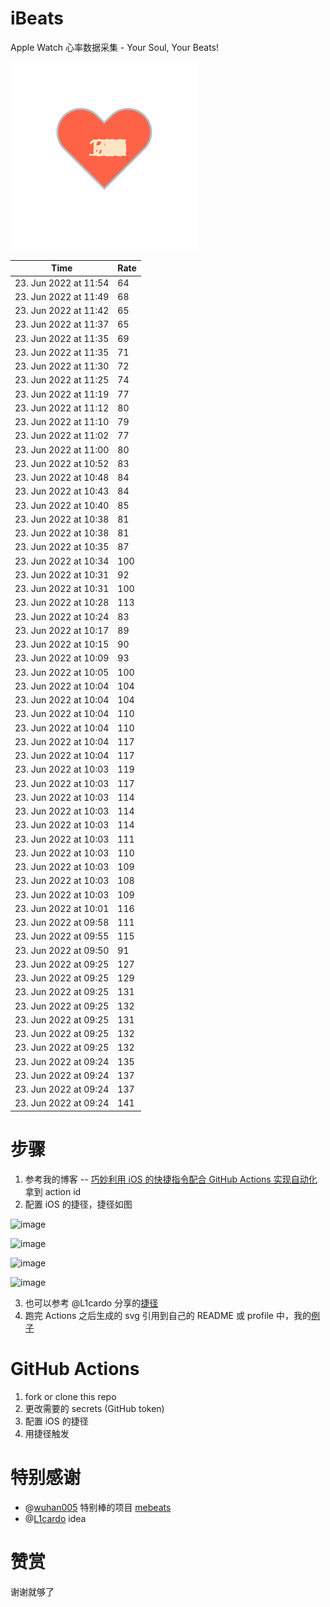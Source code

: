 # iBeats
Apple Watch 心率数据采集 - Your Soul, Your Beats!

![](./files/heart.svg)

<!--START_SECTION:my_heart_rate-->
| Time | Rate | 
 | ---- | ---- | 
| 23. Jun 2022 at 11:54 | 64 |
| 23. Jun 2022 at 11:49 | 68 |
| 23. Jun 2022 at 11:42 | 65 |
| 23. Jun 2022 at 11:37 | 65 |
| 23. Jun 2022 at 11:35 | 69 |
| 23. Jun 2022 at 11:35 | 71 |
| 23. Jun 2022 at 11:30 | 72 |
| 23. Jun 2022 at 11:25 | 74 |
| 23. Jun 2022 at 11:19 | 77 |
| 23. Jun 2022 at 11:12 | 80 |
| 23. Jun 2022 at 11:10 | 79 |
| 23. Jun 2022 at 11:02 | 77 |
| 23. Jun 2022 at 11:00 | 80 |
| 23. Jun 2022 at 10:52 | 83 |
| 23. Jun 2022 at 10:48 | 84 |
| 23. Jun 2022 at 10:43 | 84 |
| 23. Jun 2022 at 10:40 | 85 |
| 23. Jun 2022 at 10:38 | 81 |
| 23. Jun 2022 at 10:38 | 81 |
| 23. Jun 2022 at 10:35 | 87 |
| 23. Jun 2022 at 10:34 | 100 |
| 23. Jun 2022 at 10:31 | 92 |
| 23. Jun 2022 at 10:31 | 100 |
| 23. Jun 2022 at 10:28 | 113 |
| 23. Jun 2022 at 10:24 | 83 |
| 23. Jun 2022 at 10:17 | 89 |
| 23. Jun 2022 at 10:15 | 90 |
| 23. Jun 2022 at 10:09 | 93 |
| 23. Jun 2022 at 10:05 | 100 |
| 23. Jun 2022 at 10:04 | 104 |
| 23. Jun 2022 at 10:04 | 104 |
| 23. Jun 2022 at 10:04 | 110 |
| 23. Jun 2022 at 10:04 | 110 |
| 23. Jun 2022 at 10:04 | 117 |
| 23. Jun 2022 at 10:04 | 117 |
| 23. Jun 2022 at 10:03 | 119 |
| 23. Jun 2022 at 10:03 | 117 |
| 23. Jun 2022 at 10:03 | 114 |
| 23. Jun 2022 at 10:03 | 114 |
| 23. Jun 2022 at 10:03 | 114 |
| 23. Jun 2022 at 10:03 | 111 |
| 23. Jun 2022 at 10:03 | 110 |
| 23. Jun 2022 at 10:03 | 109 |
| 23. Jun 2022 at 10:03 | 108 |
| 23. Jun 2022 at 10:03 | 109 |
| 23. Jun 2022 at 10:01 | 116 |
| 23. Jun 2022 at 09:58 | 111 |
| 23. Jun 2022 at 09:55 | 115 |
| 23. Jun 2022 at 09:50 | 91 |
| 23. Jun 2022 at 09:25 | 127 |
| 23. Jun 2022 at 09:25 | 129 |
| 23. Jun 2022 at 09:25 | 131 |
| 23. Jun 2022 at 09:25 | 132 |
| 23. Jun 2022 at 09:25 | 131 |
| 23. Jun 2022 at 09:25 | 132 |
| 23. Jun 2022 at 09:25 | 132 |
| 23. Jun 2022 at 09:24 | 135 |
| 23. Jun 2022 at 09:24 | 137 |
| 23. Jun 2022 at 09:24 | 137 |
| 23. Jun 2022 at 09:24 | 141 |

<!--END_SECTION:my_heart_rate-->

# 步骤
1. 参考我的博客 -- [巧妙利用 iOS 的快捷指令配合 GitHub Actions 实现自动化](https://github.com/yihong0618/gitblog/issues/198) 拿到 action id
2. 配置 iOS 的捷径，捷径如图

![image](https://user-images.githubusercontent.com/15976103/122154218-0db0b480-ce97-11eb-93bb-5aec07c558dc.png)

![image](https://user-images.githubusercontent.com/15976103/122154236-186b4980-ce97-11eb-8e4b-70551a0391ae.png)

![image](https://user-images.githubusercontent.com/15976103/122154268-2d47dd00-ce97-11eb-902e-3acf292265a9.png)

![image](https://user-images.githubusercontent.com/15976103/122174055-fa144680-ceb4-11eb-9be2-3eb83cd516f7.png)

3. 也可以参考 @L1cardo 分享的[捷径](https://www.icloud.com/shortcuts/6ab6047b459c41ad822ad6b94b1c03d4)
4. 跑完 Actions 之后生成的 svg 引用到自己的 README 或 profile 中，我的[例子](https://github.com/yihong0618) 

# GitHub Actions

1. fork or clone this repo
2. 更改需要的 secrets (GitHub token)
3. 配置 iOS 的捷径
4. 用捷径触发

# 特别感谢
- @[wuhan005](https://github.com/wuhan005) 特别棒的项目 [mebeats](https://github.com/wuhan005/mebeats)
- @[L1cardo](https://github.com/L1cardo) idea

# 赞赏
谢谢就够了
